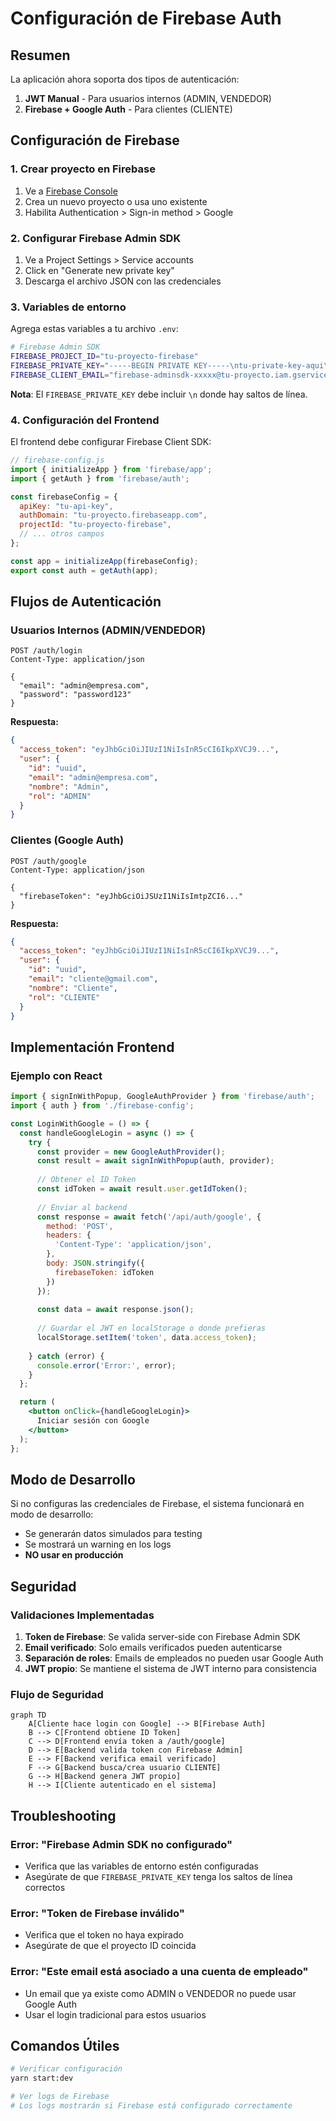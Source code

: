 # Configuración de Firebase Auth

## Resumen

La aplicación ahora soporta dos tipos de autenticación:

1. **JWT Manual** - Para usuarios internos (ADMIN, VENDEDOR)
2. **Firebase + Google Auth** - Para clientes (CLIENTE)

## Configuración de Firebase

### 1. Crear proyecto en Firebase

1. Ve a [Firebase Console](https://console.firebase.google.com/)
2. Crea un nuevo proyecto o usa uno existente
3. Habilita Authentication > Sign-in method > Google

### 2. Configurar Firebase Admin SDK

1. Ve a Project Settings > Service accounts
2. Click en "Generate new private key"
3. Descarga el archivo JSON con las credenciales

### 3. Variables de entorno

Agrega estas variables a tu archivo `.env`:

```bash
# Firebase Admin SDK
FIREBASE_PROJECT_ID="tu-proyecto-firebase"
FIREBASE_PRIVATE_KEY="-----BEGIN PRIVATE KEY-----\ntu-private-key-aqui\n-----END PRIVATE KEY-----\n"
FIREBASE_CLIENT_EMAIL="firebase-adminsdk-xxxxx@tu-proyecto.iam.gserviceaccount.com"
```

**Nota**: El `FIREBASE_PRIVATE_KEY` debe incluir `\n` donde hay saltos de línea.

### 4. Configuración del Frontend

El frontend debe configurar Firebase Client SDK:

```javascript
// firebase-config.js
import { initializeApp } from 'firebase/app';
import { getAuth } from 'firebase/auth';

const firebaseConfig = {
  apiKey: "tu-api-key",
  authDomain: "tu-proyecto.firebaseapp.com",
  projectId: "tu-proyecto-firebase",
  // ... otros campos
};

const app = initializeApp(firebaseConfig);
export const auth = getAuth(app);
```

## Flujos de Autenticación

### Usuarios Internos (ADMIN/VENDEDOR)

```http
POST /auth/login
Content-Type: application/json

{
  "email": "admin@empresa.com",
  "password": "password123"
}
```

**Respuesta:**
```json
{
  "access_token": "eyJhbGciOiJIUzI1NiIsInR5cCI6IkpXVCJ9...",
  "user": {
    "id": "uuid",
    "email": "admin@empresa.com",
    "nombre": "Admin",
    "rol": "ADMIN"
  }
}
```

### Clientes (Google Auth)

```http
POST /auth/google
Content-Type: application/json

{
  "firebaseToken": "eyJhbGciOiJSUzI1NiIsImtpZCI6..."
}
```

**Respuesta:**
```json
{
  "access_token": "eyJhbGciOiJIUzI1NiIsInR5cCI6IkpXVCJ9...",
  "user": {
    "id": "uuid",
    "email": "cliente@gmail.com",
    "nombre": "Cliente",
    "rol": "CLIENTE"
  }
}
```

## Implementación Frontend

### Ejemplo con React

```jsx
import { signInWithPopup, GoogleAuthProvider } from 'firebase/auth';
import { auth } from './firebase-config';

const LoginWithGoogle = () => {
  const handleGoogleLogin = async () => {
    try {
      const provider = new GoogleAuthProvider();
      const result = await signInWithPopup(auth, provider);
      
      // Obtener el ID Token
      const idToken = await result.user.getIdToken();
      
      // Enviar al backend
      const response = await fetch('/api/auth/google', {
        method: 'POST',
        headers: {
          'Content-Type': 'application/json',
        },
        body: JSON.stringify({
          firebaseToken: idToken
        })
      });
      
      const data = await response.json();
      
      // Guardar el JWT en localStorage o donde prefieras
      localStorage.setItem('token', data.access_token);
      
    } catch (error) {
      console.error('Error:', error);
    }
  };

  return (
    <button onClick={handleGoogleLogin}>
      Iniciar sesión con Google
    </button>
  );
};
```

## Modo de Desarrollo

Si no configuras las credenciales de Firebase, el sistema funcionará en modo de desarrollo:

- Se generarán datos simulados para testing
- Se mostrará un warning en los logs
- **NO usar en producción**

## Seguridad

### Validaciones Implementadas

1. **Token de Firebase**: Se valida server-side con Firebase Admin SDK
2. **Email verificado**: Solo emails verificados pueden autenticarse
3. **Separación de roles**: Emails de empleados no pueden usar Google Auth
4. **JWT propio**: Se mantiene el sistema de JWT interno para consistencia

### Flujo de Seguridad

```mermaid
graph TD
    A[Cliente hace login con Google] --> B[Firebase Auth]
    B --> C[Frontend obtiene ID Token]
    C --> D[Frontend envía token a /auth/google]
    D --> E[Backend valida token con Firebase Admin]
    E --> F[Backend verifica email verificado]
    F --> G[Backend busca/crea usuario CLIENTE]
    G --> H[Backend genera JWT propio]
    H --> I[Cliente autenticado en el sistema]
```

## Troubleshooting

### Error: "Firebase Admin SDK no configurado"

- Verifica que las variables de entorno estén configuradas
- Asegúrate de que `FIREBASE_PRIVATE_KEY` tenga los saltos de línea correctos

### Error: "Token de Firebase inválido"

- Verifica que el token no haya expirado
- Asegúrate de que el proyecto ID coincida

### Error: "Este email está asociado a una cuenta de empleado"

- Un email que ya existe como ADMIN o VENDEDOR no puede usar Google Auth
- Usar el login tradicional para estos usuarios

## Comandos Útiles

```bash
# Verificar configuración
yarn start:dev

# Ver logs de Firebase
# Los logs mostrarán si Firebase está configurado correctamente
``` 
